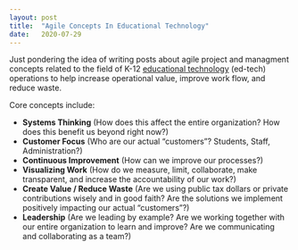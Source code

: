 ```yaml
---
layout: post
title:  "Agile Concepts In Educational Technology"
date:   2020-07-29
---
```

Just pondering the idea of writing posts about agile project and managment concepts related to the field of K-12 [educational technology](https://en.wikipedia.org/wiki/Educational_technology) (ed-tech) operations to help increase operational value, improve work flow, and reduce waste.

Core concepts include:

* **Systems Thinking** (How does this affect the entire organization? How does this benefit us beyond right now?)
* **Customer Focus** (Who are our actual “customers”? Students, Staff, Administration?)
* **Continuous Improvement** (How can we improve our processes?)
* **Visualizing Work** (How do we measure, limit, collaborate, make transparent, and increase the accountability of our work?)
* **Create Value / Reduce Waste** (Are we using public tax dollars or private contributions wisely and in good faith? Are the solutions we implement positively impacting our actual “customers”?)
* **Leadership** (Are we leading by example? Are we working together with our entire organization to learn and improve? Are we communicating and collaborating as a team?)
